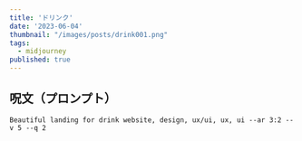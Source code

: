 ```yaml
---
title: 'ドリンク'
date: '2023-06-04'
thumbnail: "/images/posts/drink001.png"
tags:
  - midjourney
published: true
---
```


## 呪文（プロンプト）
```
Beautiful landing for drink website, design, ux/ui, ux, ui --ar 3:2 --v 5 --q 2
```